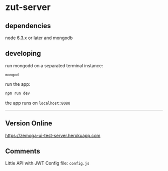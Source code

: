 # zut-server

## dependencies

node 6.3.x or later and mongodb

## developing

run mongodd on a separated terminal instance:

```
mongod
```

run the app:

```bash
npm run dev
```

the app runs on `localhost:8080`

--------------------------------------------------------------------------------

## Version Online
https://zemoga-ui-test-server.herokuapp.com

## Comments

Little API with JWT
Config file: `config.js`
